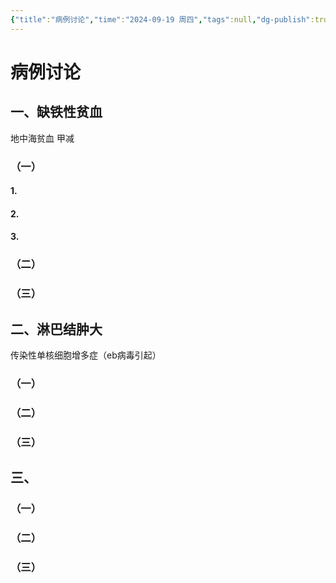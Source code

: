 ```yaml
---
{"title":"病例讨论","time":"2024-09-19 周四","tags":null,"dg-publish":true,"permalink":"/200 学习/205 儿科学/实习/第08次实习 病例讨论/病例讨论/","dgPassFrontmatter":true,"created":"2024-09-19T08:29:19.000+08:00","updated":"2024-09-19T08:30:26.000+08:00"}
---
```


# 病例讨论
## 一、缺铁性贫血
地中海贫血
甲减
### （一）
#### 1.
#### 2.
#### 3.
### （二）
### （三）
## 二、淋巴结肿大
传染性单核细胞增多症（eb病毒引起）
### （一）
### （二）
### （三）
## 三、
### （一）
### （二）
### （三）